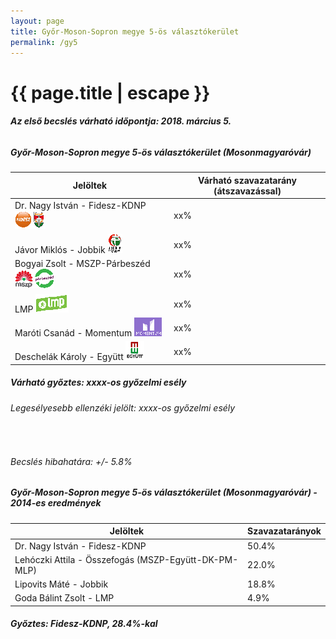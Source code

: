```yaml
---
layout: page
title: Győr-Moson-Sopron megye 5-ös választókerület
permalink: /gy5
---
```


<h1 class="page-title">{{ page.title | escape }}</h1>

<div class="section">
    <div class="row">
          <div class="col s12"><h6><span><strong>Az első becslés várható időpontja: 2018. március 5.</strong></span></h6>
		  <h5>Győr-Moson-Sopron megye 5-ös választókerület (Mosonmagyaróvár)</h5>
            <table class="striped">
              <thead>
                <tr>
                    <th>Jelöltek</th>
                    <th>Várható szavazatarány (átszavazással)</th>
                </tr>
              </thead>
              <tbody>
             <tr>
                  <td>Dr. Nagy István - Fidesz-KDNP <img src="images/fideszkdnp_logo.png"></td>
				  <td id="id_fidesz">xx%</td>
			</tr>
			<tr><td>Jávor Miklós - Jobbik <img src="images/jobbik_logo.png"></td><td id="id_jobbik">xx%</td></tr>
<tr>
                  <td>Bogyai Zsolt - MSZP-Párbeszéd <img src="images/mszpparbeszed_logo.png"></td>
				  <td id="id_baloldal">xx%</td>
			</tr>
			<tr>
                  <td>LMP <img src="images/lmp_logo.png"></td>
				  <td id="id_lmp">xx%</td>
			</tr>
			<tr>
				  <td>Maróti Csanád - Momentum <img src="images/momentum_logo.png"></td>
				  <td id="id_momentum">xx%</td>
			</tr>
<tr>
<td>Deschelák Károly -  Együtt <img src="images/egyutt_logo.png"></td>
<td id="id_egyutt">xx%</td>
</tr>                
              </tbody>
            </table>
			<h5>Várható győztes: <span id="gyoztes">xx</span><span id="esely">xx</span><span>-os győzelmi esély</span></h5>
			<h6>Legesélyesebb ellenzéki jelölt: <span id="masodik">xx</span><span id="esely2">xx</span><span>-os győzelmi esély</span></h6>
			<br/>
			<h6>Becslés hibahatára: +/- 5.8%</h6>
          </div>
    </div>
</div>

<div class="section">
    <div class="row">
          <div class="col s12">
		  <h5>Győr-Moson-Sopron megye 5-ös választókerület (Mosonmagyaróvár) - 2014-es eredmények</h5>
            <table class="striped">
              <thead>
                <tr>
                    <th>Jelöltek</th>
                    <th>Szavazatarányok</th>
                </tr>
              </thead>
              <tbody>
             <tr>
                  <td>Dr. Nagy István - Fidesz-KDNP</td>
				  <td>50.4%</td>
			</tr>
			<tr>
			      <td>Lehóczki Attila - Összefogás (MSZP-Együtt-DK-PM-MLP)</td>
				  <td>22.0%</td> 
			</tr>
			<tr>
			      <td>Lipovits Máté - Jobbik</td>
				  <td>18.8%</td>
			</tr>
			<tr>
				  <td>Goda Bálint Zsolt - LMP</td>
				  <td>4.9%</td>
			</tr>                
              </tbody>
            </table>
			<h5>Győztes: Fidesz-KDNP, 28.4%-kal</h5>
          </div>
    </div>
</div>
